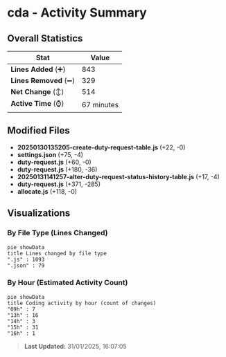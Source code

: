 # cda - Activity Summary 

## Overall Statistics

| Stat                   | Value                                                             |
| ---------------------- | ----------------------------------------------------------------- |
| **Lines Added** (➕)   | 843                                          |
| **Lines Removed** (➖) | 329                                        |
| **Net Change** (↕)    | 514                |
| **Active Time** (⌚)   | 67 minutes |


## Modified Files
- **20250130135205-create-duty-request-table.js** (+22, -0)
- **settings.json** (+75, -4)
- **duty-request.js** (+60, -0)
- **duty-request.js** (+180, -36)
- **20250131141257-alter-duty-request-status-history-table.js** (+17, -4)
- **duty-request.js** (+371, -285)
- **allocate.js** (+118, -0)

## Visualizations

### By File Type (Lines Changed)

```mermaid
pie showData
title Lines changed by file type
".js" : 1093
".json" : 79
```

### By Hour (Estimated Activity Count)

```mermaid
pie showData
title Coding activity by hour (count of changes)
"09h" : 7
"13h" : 16
"14h" : 3
"15h" : 31
"16h" : 1
```


> **Last Updated:** 31/01/2025, 16:07:05